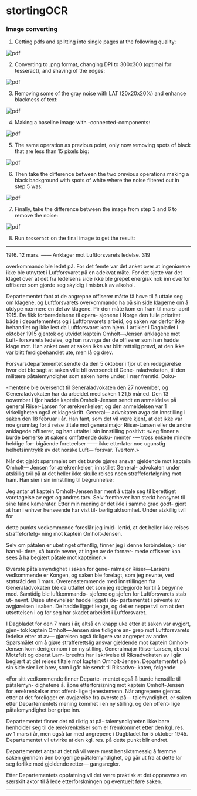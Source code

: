 # stortingOCR


### Image converting

1. Getting pdfs and splitting into single pages at the following quality:

  ![pdf](./example/pdf-0493.png "Pdf picture quality")

2. Converting to .png format, changing DPI to 300x300 (optimal for tesseract), and shaving of the edges:

  ![pdf](./example/initiala-0493.png "Pdf picture quality")

3. Removing some of the gray noise with LAT (20x20x20%) and enhance blackness of text:

  ![pdf](./example/first-0493.png "Pdf picture quality")

4. Making a baseline image with -connected-components:

  ![pdf](./example/second-0493.png "Pdf picture quality")

5. The same operation as previous point, only now removing spots of black that are less than 15 pixels big:

  ![pdf](./example/third-0493.png "Pdf picture quality")

6. Then take the difference between the two previous operations making a black background with spots of white where the noise filtered out in step 5 was:

  ![pdf](./example/fourth-0493.png "Pdf picture quality")

7. Finally, take the difference between the image from step 3 and 6 to remove the noise:

  ![pdf](./example/final-0493.png "Pdf picture quality")

8. Run `tesseract` on the final image to get the result:
__________

1916\. 12 mars. —— Anklager mot Luftforsvarets ledelse. 319

overkommando ble ledet på. For det femte
var det anket over at ingeniørene ikke ble
utnyttet i Luftforsvaret på en adekvat måte.
For det sjette var det klaget over at det fra
ledelsens side ikke ble grepet energisk nok
inn overfor offiserer som gjorde seg skyldig
i misbruk av alkohol.

Departementet fant at de angrepne offiserer
måtte få høve til å uttale seg om klagene, og
Luftforsvarets overkommando ha på sin side
klagerne om å utdype nærmere en del av
klagene. Pir den måte kom en fram til mars-
april 1915. Da fikk forberedelsene til opera-
sjonene i Norge den fulle prioritet både i
departementets og i Luftforsvarets arbeid,
og saken var derfor ikke behandlet og ikke
lest da Luftforsvaret kom hjem. I artikler
i Dagbladet i oktober 1915 gjentok og utvidet
kaptein Omholt—Jensen anklagene mot Luft-
forsvarets ledelse, og han navnga der de
offiserer som han hadde klage mot. Han anket
over at saken ikke var blitt rettslig prøvd,
at den ikke var blitt ferdigbehandlet ute,
men lå og drev.

Forsvarsdepartementet sendte da den 5
oktober i fjor ut en redegjørelse hvor det
ble sagt at saken ville bli oversendt til Gene-
raladvokaten, til den militære påtalemyndighet
som saken hørte under, i nær fremtid. Doku-

-mentene ble oversendt til Generaladvokaten
den 27 november, og Generaladvokaten har
da arbeidet med saken 1 21,5 måned. Den 13
november i fjor hadde kaptein Omholt-Jensen
sendt en anmeldelse på general Riiser-Larsen
for ærekrenkelser, og den anmeldelsen var 1
virkeligheten også et klageskrift. General—
advokaten avga sin innstilling i saken den
18 februar i år. Han fant, som det vil være
kjent, at det ikke var noe grunnlag for å
reise tiltale mot generalmajor Riiser-Larsen
eller de andre anklagede offiserer, og han
uttalte i sin innstilling positivt: <Jeg finner
a burde bemerke at sakens omfattende doku-
menter -— tross enkelte mindre heldige for-
bigående foreteelser —— ikke etterlater noe
ugunstig helhetsinntrykk av det norske Luft—
forsvar. Tvertom.»

Når det gjaldt spørsmalet om det burde
gjøres ansvar gjeldende mot kaptein Omholt—
Jensen for ærekrenkelser, innstillet General-
advokaten under atskillig tvil på at det heller
ikke skulle reises noen straffeforfølgning mot
ham. Han sier i sin innstilling til begrunnelse:

Jeg antar at kaptein Omholt-Jensen har
ment å uttale seg til berettiget varetagelse
av eget og andres tarv. Selv fremhever han
sterkt hensynet til sine falne kamerater. Etter
min mening er det ikle i samme grad godt-
gjort at han i enhver henseende har vist til-
børlig aktsomhet. Under atskillig tvil for

dette punkts vedkommende foreslår jeg imid-
lertid, at det heller ikke reises straffeforfølg-
ning mot kaptein Omholt-Jensen.

Selv om påtalen er ubetinget offentlig,
finner jeg i denne forbindelse,> sier han vi-
dere, «å burde nevne, at ingen av de fornær-
mede offiserer kan sees å ha begjært påtale
mot kapteinen.»

Øverste påtalemyndighet i saken for gene-
ralmajor Riiser—Larsens vedkommende er
Kongen, og saken ble forelagt, som jeg nevnte,
ved statsråd den 1 mars. Overensstemmende
med innstillingen fra Generaladvokaten ble
da utfallet det som jeg redegjorde for til å
begynne med. Samtidig ble luftkommando-
sjefene og sjefen for Luftforsvarets stab ut-
nevnt. Disse utnevnelser hadde ligget i de-
partementet i påvente av avgjørelsen i saken.
De hadde ligget lenge, og det er neppe tvil
om at den utsettelsen i og for seg har skadet
arbeidet i Luftforsvaret.

I Dagbladet for den 7 mars i år, altså en
knapp uke etter at saken var avgjort, gjen-
tok kaptein Omholt—Jensen sine tidligere an-
grep mot Luftforsvarets ledelse etter at av—
gjørelsen også tidligere var angrepet av andre.
Spørsmålet om å gjøre strafferettslig ansvar
gjeldende mot kaptein Omholt-Jensen kom
derigjennom i en ny stilling. Generalmajor
Riiser-Larsen, oberst Motzfelt og oberst Lam-
breehts har i skrivelse til Riksadvokaten av
i går begjært at det reises tiltale mot kaptein
Omholt-Jensen. Departementet på sin side sier
i et brev, som i går ble sendt til Riksadvo-
katen, følgende:

«For sitt vedkommende finner Departe-
mentet også å burde henstille til påtalemyn-
dighetene å. åpne etterforsizning mot kaptein
Omholt-Jensen for ærekrenkelser mot offent-
lige tjenestemenn. Når angrepene gjentas etter
at det foreligger en avgjørelse fra øverste på—
talemyndighet, er saken etter Departementets
mening kommet i en ny stilling, og den offent-
lige påtalemyndighet ber gripe inn.

Departementet finner det nå riktig at på-
talemyndigheten ikke bare henholder seg til
de ærekrenkelser som er fremkommet etter
den kgl. res. av 1 mars i år, men også tar med
angrepene i Dagbladet for 5 oktober 1945.
Departementet vil utvirke at den kgl. res. på
dette punkt blir endret.

Departementet antar at det nå vil være
mest hensiktsmessig å fremme saken gjennom
den borgerlige påtalemyndighet, og går ut fra
at dette lar seg forlike med gjeldende retter—
gangsregler.

Etter Departementets oppfatning vil det
være praktisk at det oppnevnes en særskilt
aktor til å lede etterforskningen og eventuelt
føre saken.

___
